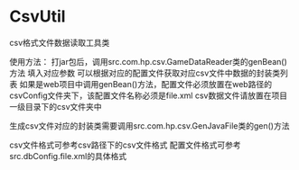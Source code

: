 # CsvUtil
csv格式文件数据读取工具类

使用方法：
打jar包后，调用src.com.hp.csv.GameDataReader类的genBean()方法 填入对应参数 可以根据对应的配置文件获取对应csv文件中数据的封装类列表
如果是web项目中调用genBean()方法，配置文件必须放置在web路径的csvConfig文件夹下，该配置文件名称必须是file.xml
csv数据文件请放置在项目一级目录下的csv文件夹中

生成csv文件对应的封装类需要调用src.com.hp.csv.GenJavaFile类的gen()方法

csv文件格式可参考csv路径下的csv文件格式
配置文件格式可参考src.dbConfig.file.xml的具体格式
